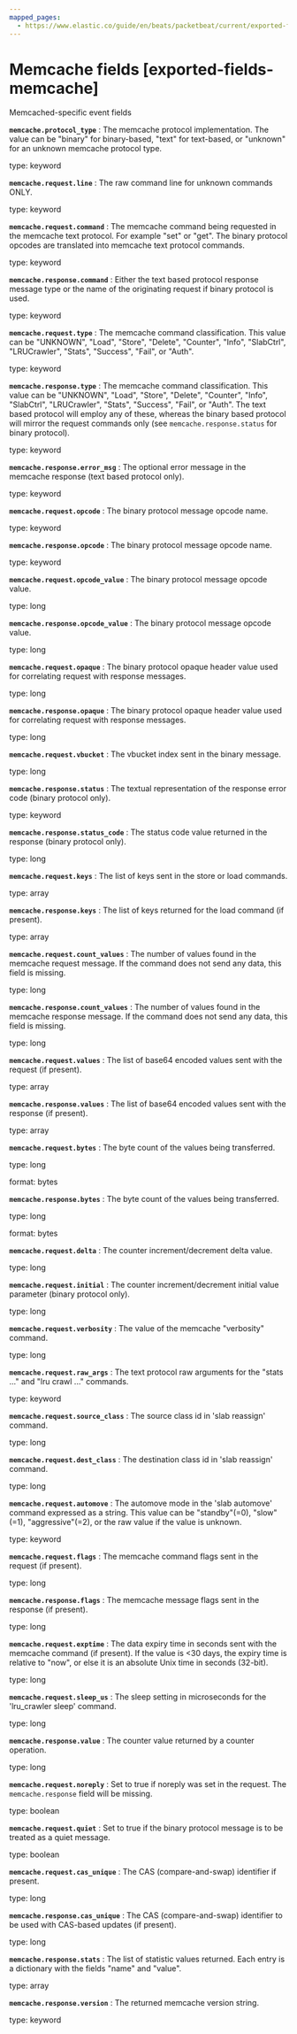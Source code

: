 ```yaml
---
mapped_pages:
  - https://www.elastic.co/guide/en/beats/packetbeat/current/exported-fields-memcache.html
---
```


# Memcache fields [exported-fields-memcache]

Memcached-specific event fields



**`memcache.protocol_type`**
:   The memcache protocol implementation. The value can be "binary" for binary-based, "text" for text-based, or "unknown" for an unknown memcache protocol type.

type: keyword


**`memcache.request.line`**
:   The raw command line for unknown commands ONLY.

type: keyword


**`memcache.request.command`**
:   The memcache command being requested in the memcache text protocol. For example "set" or "get". The binary protocol opcodes are translated into memcache text protocol commands.

type: keyword


**`memcache.response.command`**
:   Either the text based protocol response message type or the name of the originating request if binary protocol is used.

type: keyword


**`memcache.request.type`**
:   The memcache command classification. This value can be "UNKNOWN", "Load", "Store", "Delete", "Counter", "Info", "SlabCtrl", "LRUCrawler", "Stats", "Success", "Fail", or "Auth".

type: keyword


**`memcache.response.type`**
:   The memcache command classification. This value can be "UNKNOWN", "Load", "Store", "Delete", "Counter", "Info", "SlabCtrl", "LRUCrawler", "Stats", "Success", "Fail", or "Auth". The text based protocol will employ any of these, whereas the binary based protocol will mirror the request commands only (see `memcache.response.status` for binary protocol).

type: keyword


**`memcache.response.error_msg`**
:   The optional error message in the memcache response (text based protocol only).

type: keyword


**`memcache.request.opcode`**
:   The binary protocol message opcode name.

type: keyword


**`memcache.response.opcode`**
:   The binary protocol message opcode name.

type: keyword


**`memcache.request.opcode_value`**
:   The binary protocol message opcode value.

type: long


**`memcache.response.opcode_value`**
:   The binary protocol message opcode value.

type: long


**`memcache.request.opaque`**
:   The binary protocol opaque header value used for correlating request with response messages.

type: long


**`memcache.response.opaque`**
:   The binary protocol opaque header value used for correlating request with response messages.

type: long


**`memcache.request.vbucket`**
:   The vbucket index sent in the binary message.

type: long


**`memcache.response.status`**
:   The textual representation of the response error code (binary protocol only).

type: keyword


**`memcache.response.status_code`**
:   The status code value returned in the response (binary protocol only).

type: long


**`memcache.request.keys`**
:   The list of keys sent in the store or load commands.

type: array


**`memcache.response.keys`**
:   The list of keys returned for the load command (if present).

type: array


**`memcache.request.count_values`**
:   The number of values found in the memcache request message. If the command does not send any data, this field is missing.

type: long


**`memcache.response.count_values`**
:   The number of values found in the memcache response message. If the command does not send any data, this field is missing.

type: long


**`memcache.request.values`**
:   The list of base64 encoded values sent with the request (if present).

type: array


**`memcache.response.values`**
:   The list of base64 encoded values sent with the response (if present).

type: array


**`memcache.request.bytes`**
:   The byte count of the values being transferred.

type: long

format: bytes


**`memcache.response.bytes`**
:   The byte count of the values being transferred.

type: long

format: bytes


**`memcache.request.delta`**
:   The counter increment/decrement delta value.

type: long


**`memcache.request.initial`**
:   The counter increment/decrement initial value parameter (binary protocol only).

type: long


**`memcache.request.verbosity`**
:   The value of the memcache "verbosity" command.

type: long


**`memcache.request.raw_args`**
:   The text protocol raw arguments for the "stats ..." and "lru crawl ..." commands.

type: keyword


**`memcache.request.source_class`**
:   The source class id in 'slab reassign' command.

type: long


**`memcache.request.dest_class`**
:   The destination class id in 'slab reassign' command.

type: long


**`memcache.request.automove`**
:   The automove mode in the 'slab automove' command expressed as a string. This value can be "standby"(=0), "slow"(=1), "aggressive"(=2), or the raw value if the value is unknown.

type: keyword


**`memcache.request.flags`**
:   The memcache command flags sent in the request (if present).

type: long


**`memcache.response.flags`**
:   The memcache message flags sent in the response (if present).

type: long


**`memcache.request.exptime`**
:   The data expiry time in seconds sent with the memcache command (if present). If the value is <30 days, the expiry time is relative to "now", or else it is an absolute Unix time in seconds (32-bit).

type: long


**`memcache.request.sleep_us`**
:   The sleep setting in microseconds for the 'lru_crawler sleep' command.

type: long


**`memcache.response.value`**
:   The counter value returned by a counter operation.

type: long


**`memcache.request.noreply`**
:   Set to true if noreply was set in the request. The `memcache.response` field will be missing.

type: boolean


**`memcache.request.quiet`**
:   Set to true if the binary protocol message is to be treated as a quiet message.

type: boolean


**`memcache.request.cas_unique`**
:   The CAS (compare-and-swap) identifier if present.

type: long


**`memcache.response.cas_unique`**
:   The CAS (compare-and-swap) identifier to be used with CAS-based updates (if present).

type: long


**`memcache.response.stats`**
:   The list of statistic values returned. Each entry is a dictionary with the fields "name" and "value".

type: array


**`memcache.response.version`**
:   The returned memcache version string.

type: keyword


